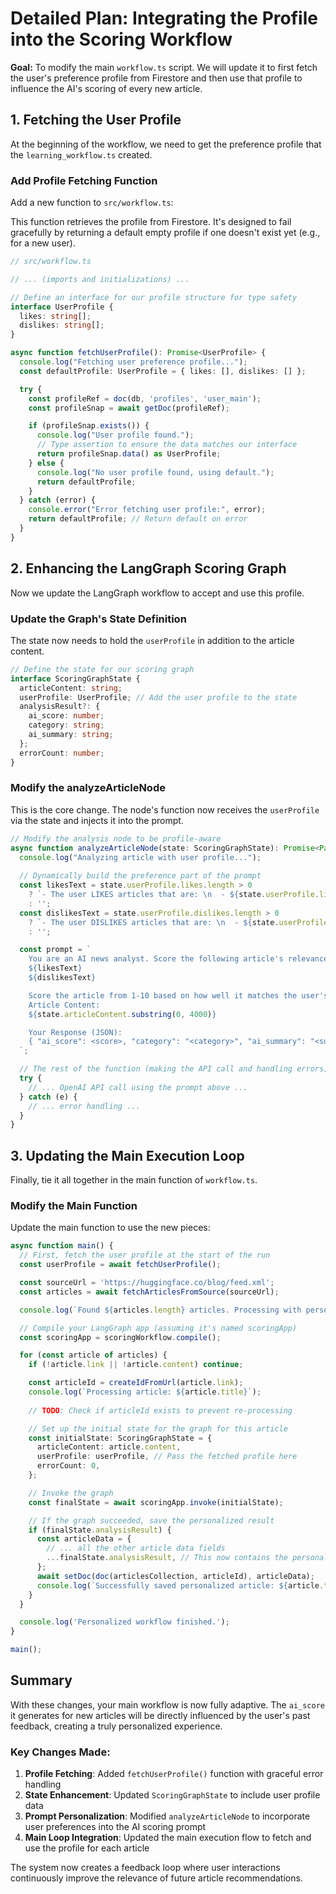 # Detailed Plan: Integrating the Profile into the Scoring Workflow

**Goal:** To modify the main `workflow.ts` script. We will update it to first fetch the user's preference profile from Firestore and then use that profile to influence the AI's scoring of every new article.

## 1. Fetching the User Profile

At the beginning of the workflow, we need to get the preference profile that the `learning_workflow.ts` created.

### Add Profile Fetching Function

Add a new function to `src/workflow.ts`:

This function retrieves the profile from Firestore. It's designed to fail gracefully by returning a default empty profile if one doesn't exist yet (e.g., for a new user).

```typescript
// src/workflow.ts

// ... (imports and initializations) ...

// Define an interface for our profile structure for type safety
interface UserProfile {
  likes: string[];
  dislikes: string[];
}

async function fetchUserProfile(): Promise<UserProfile> {
  console.log("Fetching user preference profile...");
  const defaultProfile: UserProfile = { likes: [], dislikes: [] };

  try {
    const profileRef = doc(db, 'profiles', 'user_main');
    const profileSnap = await getDoc(profileRef);

    if (profileSnap.exists()) {
      console.log("User profile found.");
      // Type assertion to ensure the data matches our interface
      return profileSnap.data() as UserProfile;
    } else {
      console.log("No user profile found, using default.");
      return defaultProfile;
    }
  } catch (error) {
    console.error("Error fetching user profile:", error);
    return defaultProfile; // Return default on error
  }
}
```

## 2. Enhancing the LangGraph Scoring Graph

Now we update the LangGraph workflow to accept and use this profile.

### Update the Graph's State Definition

The state now needs to hold the `userProfile` in addition to the article content.

```typescript
// Define the state for our scoring graph
interface ScoringGraphState {
  articleContent: string;
  userProfile: UserProfile; // Add the user profile to the state
  analysisResult?: {
    ai_score: number;
    category: string;
    ai_summary: string;
  };
  errorCount: number;
}
```

### Modify the analyzeArticleNode

This is the core change. The node's function now receives the `userProfile` via the state and injects it into the prompt.

```typescript
// Modify the analysis node to be profile-aware
async function analyzeArticleNode(state: ScoringGraphState): Promise<Partial<ScoringGraphState>> {
  console.log("Analyzing article with user profile...");
  
  // Dynamically build the preference part of the prompt
  const likesText = state.userProfile.likes.length > 0 
    ? `- The user LIKES articles that are: \n  - ${state.userProfile.likes.join('\n  - ')}` 
    : '';
  const dislikesText = state.userProfile.dislikes.length > 0 
    ? `- The user DISLIKES articles that are: \n  - ${state.userProfile.dislikes.join('\n  - ')}` 
    : '';

  const prompt = `
    You are an AI news analyst. Score the following article's relevance to a user with these specific preferences:
    ${likesText}
    ${dislikesText}

    Score the article from 1-10 based on how well it matches the user's "likes" and avoids their "dislikes". Your response must be in JSON format.
    Article Content:
    ${state.articleContent.substring(0, 4000)}

    Your Response (JSON):
    { "ai_score": <score>, "category": "<category>", "ai_summary": "<summary>" }
  `;

  // The rest of the function (making the API call and handling errors) remains the same...
  try {
    // ... OpenAI API call using the prompt above ...
  } catch (e) {
    // ... error handling ...
  }
}
```

## 3. Updating the Main Execution Loop

Finally, tie it all together in the main function of `workflow.ts`.

### Modify the Main Function

Update the main function to use the new pieces:

```typescript
async function main() {
  // First, fetch the user profile at the start of the run
  const userProfile = await fetchUserProfile();

  const sourceUrl = 'https://huggingface.co/blog/feed.xml';
  const articles = await fetchArticlesFromSource(sourceUrl);

  console.log(`Found ${articles.length} articles. Processing with personalization...`);

  // Compile your LangGraph app (assuming it's named scoringApp)
  const scoringApp = scoringWorkflow.compile();

  for (const article of articles) {
    if (!article.link || !article.content) continue;

    const articleId = createIdFromUrl(article.link);
    console.log(`Processing article: ${article.title}`);
    
    // TODO: Check if articleId exists to prevent re-processing

    // Set up the initial state for the graph for this article
    const initialState: ScoringGraphState = {
      articleContent: article.content,
      userProfile: userProfile, // Pass the fetched profile here
      errorCount: 0,
    };

    // Invoke the graph
    const finalState = await scoringApp.invoke(initialState);

    // If the graph succeeded, save the personalized result
    if (finalState.analysisResult) {
      const articleData = {
        // ... all the other article data fields
        ...finalState.analysisResult, // This now contains the personalized score
      };
      await setDoc(doc(articlesCollection, articleId), articleData);
      console.log(`Successfully saved personalized article: ${article.title}`);
    }
  }

  console.log('Personalized workflow finished.');
}

main();
```

## Summary

With these changes, your main workflow is now fully adaptive. The `ai_score` it generates for new articles will be directly influenced by the user's past feedback, creating a truly personalized experience.

### Key Changes Made:

1. **Profile Fetching**: Added `fetchUserProfile()` function with graceful error handling
2. **State Enhancement**: Updated `ScoringGraphState` to include user profile data
3. **Prompt Personalization**: Modified `analyzeArticleNode` to incorporate user preferences into the AI scoring prompt
4. **Main Loop Integration**: Updated the main execution flow to fetch and use the profile for each article

The system now creates a feedback loop where user interactions continuously improve the relevance of future article recommendations.